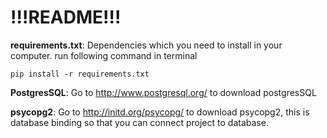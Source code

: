 # !!!README!!! #

**requirements.txt**: Dependencies which you need to install in your computer.
run following command in terminal
```
pip install -r requirements.txt
```


**PostgresSQL**: Go to http://www.postgresql.org/ to download postgresSQL

**psycopg2**: Go to http://initd.org/psycopg/ to download  psycopg2, this is database binding so that you can connect project to database.